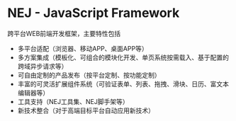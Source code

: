 NEJ - JavaScript Framework
====================================

跨平台WEB前端开发框架，主要特性包括

* 多平台适配（浏览器、移动APP、桌面APP等）
* 多方案集成（模板化、可组合的模块化开发、单页系统按需载入、基于配置的跨域异步请求等）
* 可自由定制的产品发布（按平台定制、按功能定制）
* 丰富的可灵活扩展组件系统（可验证表单、列表、拖拽、滑块、日历、富文本编辑器等）
* 工具支持（NEJ工具集、NEJ脚手架等）
* 新技术整合（对于高端目标平台自动应用新技术）


